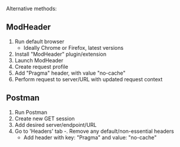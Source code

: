 Alternative methods:

## ModHeader
1. Run default browser
    - Ideally Chrome or Firefox, latest versions
2. Install "ModHeader" plugin/extension
3. Launch ModHeader
4. Create request profile
5. Add "Pragma" header, with value "no-cache"
6. Perform request to server/URL with updated request context


## Postman
1. Run Postman
2. Create new GET session
3. Add desired server/endpoint/URL
4. Go to 'Headers' tab
    -. Remove any default/non-essential headers
    - Add header with key: "Pragma" and value: "no-cache"
